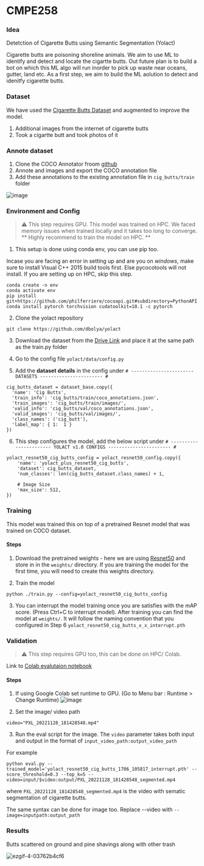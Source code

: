 # CMPE258

### Idea

Detetction of Cigarette Butts using Semantic Segmentation (Yolact)

Cigarette butts are poisoning shoreline animals. We aim to use ML to identify and detect and locate the cigartte butts.
Out future plan is to build a bot on which this ML algo will run inorder to pick up waste near oceans, gutter, land etc.
As a first step, we aim to build the ML aolution to detect and idenitfy cigarette butts. 

### Dataset 

We have used the [Cigarette Butts Dataset](https://www.immersivelimit.com/datasets/cigarette-butts) and augmented to improve the model.
1. Additional images from the internet of cigarette butts
2. Took a cigartte butt and took photos of it 


### Annote dataset

1. Clone the COCO Annotator froom [github](https://github.com/jsbroks/coco-annotator)
2. Annote and images and export the COCO annotation file
3. Add these annotations to the existing annotation file in `cig_butts/train` folder

![image](https://user-images.githubusercontent.com/98665151/204422071-aa14ac54-a2b0-43ff-bf02-bf83c347fcb6.png)


### Environment and Config  

> ⚠️ This step requires GPU. This model was trained on HPC.
> We faced memory issues when trained locally and it takes too long to converge. 
** Highly recommend to train the model on HPC. **

1. This setup is done using conda env, you can use pip too.

Incase you are facing an error in setting up and are you on *windows*, make sure to install Visual C++ 2015 build tools first. Else pycocotools will not install. If you are setting up on HPC, skip this step.

```
conda create -n env
conda activate env
pip install git+https://github.com/philferriere/cocoapi.git#subdirectory=PythonAPI
conda install pytorch torchvision cudatoolkit=10.1 -c pytorch
```


2. Clone the yolact repository 
```
git clone https://github.com/dbolya/yolact
```

3. Download the dataset from the [Drive Link](https://drive.google.com/drive/u/0/folders/1o9hCcc947dXmdZxKSu9VoJ5s4mgs_-g4) and place it at the same path as the train.py folder


4. Go to the config file `yolact/data/config.py`
5. Add the **dataset details** in the config under `# ----------------------- DATASETS ----------------------- #` 

```
cig_butts_dataset = dataset_base.copy({
  'name': 'Cig Butts',
  'train_info': 'cig_butts/train/coco_annotations.json',
  'train_images': 'cig_butts/train/images/',
  'valid_info': 'cig_butts/val/coco_annotations.json',
  'valid_images': 'cig_butts/val/images/',
  'class_names': ('cig_butt'),
  'label_map': { 1:  1 }
})

```
6. This step configures the model, add the below script under 
`# ----------------------- YOLACT v1.0 CONFIGS ----------------------- #
`

```
yolact_resnet50_cig_butts_config = yolact_resnet50_config.copy({
    'name': 'yolact_plus_resnet50_cig_butts',
    'dataset': cig_butts_dataset,
    'num_classes': len(cig_butts_dataset.class_names) + 1,

    # Image Size
    'max_size': 512,
})

```

### Training

This model was trained this on top of a pretrained Resnet model that was trained on COCO dataset.

#### Steps 

1. Download the pretrained weights - here we are using [Resnet50](https://drive.google.com/file/d/1Jy3yCdbatgXa5YYIdTCRrSV0S9V5g1rn/view?usp=sharing) and store in in the `weights/` directory. If you are training the model for the first time, you will need to create this weights directory. 

2. Train the model 
```
python ./train.py --config=yolact_resnet50_cig_butts_config
```

3. You can interrupt the model training once you are satisfies with the mAP score. (Press Ctrl+C to interrupt model). After training you can find the model at `weights/`. It will follow the naming convention that you configured in Step 6 `yolact_resnet50_cig_butts_x_x_interrupt.pth`




### Validation 

> ⚠️ This step requires GPU too, this can be done on HPC/ Colab.

Link to [Colab evalutaion notebook](https://colab.research.google.com/drive/1kq2hs-tSiPx0x6MoPA0X5xLYip2UOUH2?usp=sharing)

#### Steps 

1. If using Google Colab set runtime to GPU. (Go to Menu bar : Runtime > Change Runtime)
![image](https://user-images.githubusercontent.com/98665151/204405998-35aee7b3-11f1-47a2-b880-ef8207a5fe7a.png)

2. Set the image/ video path
```
video="PXL_20221128_181428548.mp4"
```
3. Run the eval script for the image. The `video` parameter takes both input and output in the format of `input_video_path:output_video_path`

For example 

```
python eval.py --trained_model='yolact_resnet50_cig_butts_1706_105817_interrupt.pth' --score_threshold=0.3 --top_k=5 --video=input/$video:output/PXL_20221128_181428548_segmented.mp4
```

where `PXL_20221128_181428548_segmented.mp4` is the video with sematic segmentation of cigarette butts.

The same syntax can be done for image too. Replace --video with `--image=inputpath:output_path`




### Results 

Butts scattered on ground and pine shavings along with other trash


![ezgif-4-03762b4cf6](https://user-images.githubusercontent.com/98665151/204409375-66342d65-9992-4b29-982c-09ffa5c6ee07.gif)

